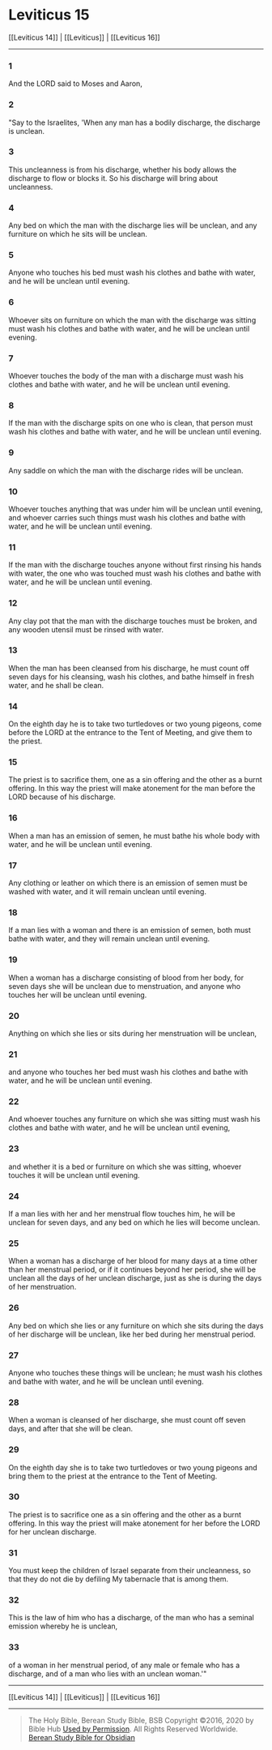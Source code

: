 # Leviticus 15

[[Leviticus 14]] | [[Leviticus]] | [[Leviticus 16]]

---

### 1
And the LORD said to Moses and Aaron,

### 2
"Say to the Israelites, 'When any man has a bodily discharge, the discharge is unclean.

### 3
This uncleanness is from his discharge, whether his body allows the discharge to flow or blocks it. So his discharge will bring about uncleanness.

### 4
Any bed on which the man with the discharge lies will be unclean, and any furniture on which he sits will be unclean.

### 5
Anyone who touches his bed must wash his clothes and bathe with water, and he will be unclean until evening.

### 6
Whoever sits on furniture on which the man with the discharge was sitting must wash his clothes and bathe with water, and he will be unclean until evening.

### 7
Whoever touches the body of the man with a discharge must wash his clothes and bathe with water, and he will be unclean until evening.

### 8
If the man with the discharge spits on one who is clean, that person must wash his clothes and bathe with water, and he will be unclean until evening.

### 9
Any saddle on which the man with the discharge rides will be unclean.

### 10
Whoever touches anything that was under him will be unclean until evening, and whoever carries such things must wash his clothes and bathe with water, and he will be unclean until evening.

### 11
If the man with the discharge touches anyone without first rinsing his hands with water, the one who was touched must wash his clothes and bathe with water, and he will be unclean until evening.

### 12
Any clay pot that the man with the discharge touches must be broken, and any wooden utensil must be rinsed with water.

### 13
When the man has been cleansed from his discharge, he must count off seven days for his cleansing, wash his clothes, and bathe himself in fresh water, and he shall be clean.

### 14
On the eighth day he is to take two turtledoves or two young pigeons, come before the LORD at the entrance to the Tent of Meeting, and give them to the priest.

### 15
The priest is to sacrifice them, one as a sin offering and the other as a burnt offering. In this way the priest will make atonement for the man before the LORD because of his discharge.

### 16
When a man has an emission of semen, he must bathe his whole body with water, and he will be unclean until evening.

### 17
Any clothing or leather on which there is an emission of semen must be washed with water, and it will remain unclean until evening.

### 18
If a man lies with a woman and there is an emission of semen, both must bathe with water, and they will remain unclean until evening.

### 19
When a woman has a discharge consisting of blood from her body, for seven days she will be unclean due to menstruation, and anyone who touches her will be unclean until evening.

### 20
Anything on which she lies or sits during her menstruation will be unclean,

### 21
and anyone who touches her bed must wash his clothes and bathe with water, and he will be unclean until evening.

### 22
And whoever touches any furniture on which she was sitting must wash his clothes and bathe with water, and he will be unclean until evening,

### 23
and whether it is a bed or furniture on which she was sitting, whoever touches it will be unclean until evening.

### 24
If a man lies with her and her menstrual flow touches him, he will be unclean for seven days, and any bed on which he lies will become unclean.

### 25
When a woman has a discharge of her blood for many days at a time other than her menstrual period, or if it continues beyond her period, she will be unclean all the days of her unclean discharge, just as she is during the days of her menstruation.

### 26
Any bed on which she lies or any furniture on which she sits during the days of her discharge will be unclean, like her bed during her menstrual period.

### 27
Anyone who touches these things will be unclean; he must wash his clothes and bathe with water, and he will be unclean until evening.

### 28
When a woman is cleansed of her discharge, she must count off seven days, and after that she will be clean.

### 29
On the eighth day she is to take two turtledoves or two young pigeons and bring them to the priest at the entrance to the Tent of Meeting.

### 30
The priest is to sacrifice one as a sin offering and the other as a burnt offering. In this way the priest will make atonement for her before the LORD for her unclean discharge.

### 31
You must keep the children of Israel separate from their uncleanness, so that they do not die by defiling My tabernacle that is among them.

### 32
This is the law of him who has a discharge, of the man who has a seminal emission whereby he is unclean,

### 33
of a woman in her menstrual period, of any male or female who has a discharge, and of a man who lies with an unclean woman.'"

---

[[Leviticus 14]] | [[Leviticus]] | [[Leviticus 16]]

---

> The Holy Bible, Berean Study Bible, BSB
> Copyright &copy;2016, 2020 by Bible Hub
> [Used by Permission](https://berean.bible/terms.htm). All Rights Reserved Worldwide.
> [Berean Study Bible for Obsidian](https://github.com/gapmiss/berean-study-bible-for-obsidian)</small>


